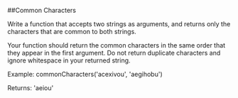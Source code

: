 ##Common Characters

Write a function that accepts two strings as arguments, and returns only the characters that are common to both strings.

Your function should return the common characters in the same order that they appear in the first argument. Do not return duplicate characters and ignore whitespace in your returned string.

Example: commonCharacters('acexivou', 'aegihobu')

Returns: 'aeiou'
